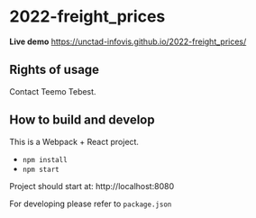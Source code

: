 # 2022-freight_prices

**Live demo** https://unctad-infovis.github.io/2022-freight_prices/

## Rights of usage

Contact Teemo Tebest.

## How to build and develop

This is a Webpack + React project.

* `npm install`
* `npm start`

Project should start at: http://localhost:8080

For developing please refer to `package.json`